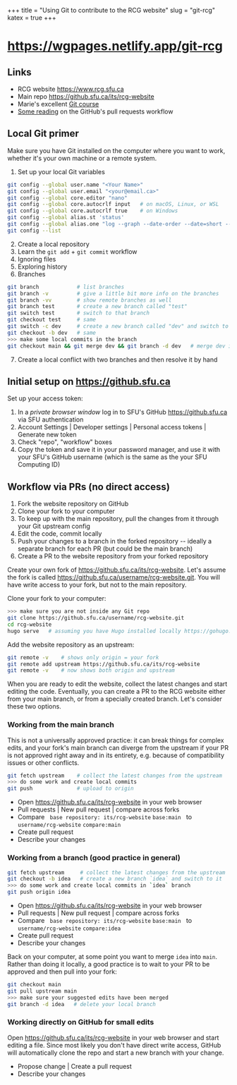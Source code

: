 +++
title = "Using Git to contribute to the RCG website"
slug = "git-rcg"
katex = true
+++

# https://wgpages.netlify.app/git-rcg

<!-- {{<cor>}}Friday, November 4, 2022{{</cor>}}\ -->
<!-- {{<cgr>}}1:00pm - 2:30pm{{</cgr>}} -->

<!-- {{< figure src="/img/qr-formats.png" >}} -->

## Links

- RCG website https://www.rcg.sfu.ca
- Main repo https://github.sfu.ca/its/rcg-website
- Marie's excellent [Git course](https://mint.westdri.ca/git/top_intro)
- [Some reading](https://devopscube.com/set-git-upstream-respository-branch) on the GitHub's pull requests
  workflow
<!-- - my fork https://github.sfu.ca/alexeir/rcg-website.git -->

## Local Git primer

Make sure you have Git installed on the computer where you want to work, whether it's your own machine or a
remote system.

1. Set up your local Git variables
```sh
git config --global user.name "<Your Name>"
git config --global user.email "<your@email.ca>"
git config --global core.editor "nano"
git config --global core.autocrlf input   # on macOS, Linux, or WSL
git config --global core.autocrlf true    # on Windows
git config --global alias.st 'status'
git config --global alias.one "log --graph --date-order --date=short --pretty=format:'%C(cyan)%h %C(yellow)%ar %C(auto)%s%+b %C(green)%ae'"
git config --list
```
2. Create a local repository
3. Learn the `git add` + `git commit` workflow
4. Ignoring files
5. Exploring history
6. Branches
```sh
git branch            # list branches
git branch -v         # give a little bit more info on the branches
git branch -vv        # show remote branches as well
git branch test       # create a new branch called "test"
git switch test       # switch to that branch
git checkout test     # same
git switch -c dev     # create a new branch called "dev" and switch to it
git checkout -b dev   # same
>>> make some local commits in the branch
git checkout main && git merge dev && git branch -d dev   # merge dev into main and delete dev
```
7. Create a local conflict with two branches and then resolve it by hand





## Initial setup on https://github.sfu.ca

<!-- - initial setup for https://github.sfu.ca/settings/tokens -->

Set up your access token:

1. In a *private browser window* log in to SFU's GitHub https://github.sfu.ca via SFU authentication
1. Account Settings | Developer settings | Personal access tokens | Generate new token
1. Check "repo", "workflow" boxes
1. Copy the token and save it in your password manager, and use it with your SFU's GitHub username (which is
   the same as the your SFU Computing ID)






## Workflow via PRs (no direct access)

1. Fork the website repository on GitHub
1. Clone your fork to your computer
1. To keep up with the main repository, pull the changes from it through your Git upstream config
1. Edit the code, commit locally
1. Push your changes to a branch in the forked repository -- ideally a separate branch for each PR (but could
   be the main branch)
1. Create a PR to the website repository from your forked repository

Create your own fork of https://github.sfu.ca/its/rcg-website. Let's assume the fork is called
https://github.sfu.ca/username/rcg-website.git. You will have write access to your fork, but not to the main
repository.

Clone your fork to your computer:

```sh
>>> make sure you are not inside any Git repo
git clone https://github.sfu.ca/username/rcg-website.git
cd rcg-website
hugo serve   # assuming you have Hugo installed locally https://gohugo.io/installation
```

Add the website repository as an upstream:

<!-- cd /path/to/rcg-website -->
```sh
git remote -v    # shows only origin = your fork
git remote add upstream https://github.sfu.ca/its/rcg-website
git remote -v    # now shows both origin and upstream
```

When you are ready to edit the website, collect the latest changes and start editing the code. Eventually, you
can create a PR to the RCG website either from your main branch, or from a specially created branch. Let's
consider these two options.

### Working from the main branch

This is not a universally approved practice: it can break things for complex edits, and your fork's main
branch can diverge from the upstream if your PR is not approved right away and in its entirety, e.g. because
of compatibility issues or other conflicts.

```sh
git fetch upstream    # collect the latest changes from the upstream
>>> do some work and create local commits
git push              # upload to origin
```

- Open https://github.sfu.ca/its/rcg-website in your web browser
- Pull requests | New pull request | compare across forks
- Compare &nbsp; `base repository: its/rcg-website` `base:main` &nbsp; to &nbsp; `username/rcg-website` `compare:main`
- Create pull request
- Describe your changes

### Working from a branch (good practice in general)

```sh
git fetch upstream     # collect the latest changes from the upstream
git checkout -b idea   # create a new branch `idea` and switch to it
>>> do some work and create local commits in `idea` branch
git push origin idea
```

- Open https://github.sfu.ca/its/rcg-website in your web browser
- Pull requests | New pull request | compare across forks
- Compare &nbsp; `base repository: its/rcg-website` `base:main` &nbsp; to &nbsp; `username/rcg-website` `compare:idea`
- Create pull request
- Describe your changes

Back on your computer, at some point you want to merge `idea` into `main`. Rather than doing it locally, a
good practice is to wait to your PR to be approved and then pull into your fork:

```sh
git checkout main
git pull upstream main
>>> make sure your suggested edits have been merged
git branch -d idea   # delete your local branch
```

### Working directly on GitHub for small edits

Open https://github.sfu.ca/its/rcg-website in your web browser and start editing a file. Since most likely you
don't have direct write access, GitHub will automatically clone the repo and start a new branch with your
change.

- Propose change | Create a pull request
- Describe your changes
